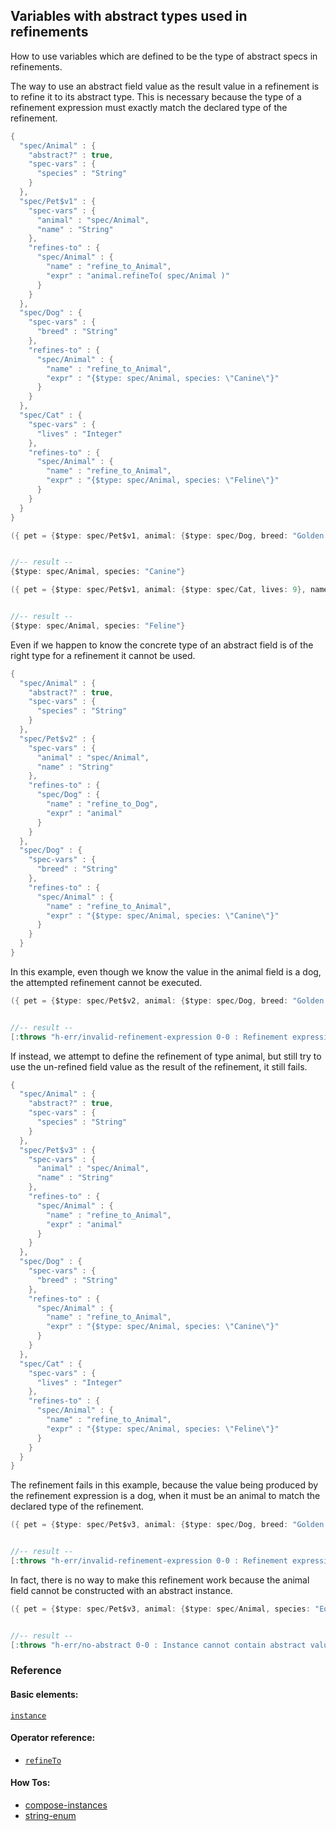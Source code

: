 <!---
  This markdown file was generated. Do not edit.
  -->

## Variables with abstract types used in refinements

How to use variables which are defined to be the type of abstract specs in refinements.

The way to use an abstract field value as the result value in a refinement is to refine it to its abstract type. This is necessary because the type of a refinement expression must exactly match the declared type of the refinement.

```java
{
  "spec/Animal" : {
    "abstract?" : true,
    "spec-vars" : {
      "species" : "String"
    }
  },
  "spec/Pet$v1" : {
    "spec-vars" : {
      "animal" : "spec/Animal",
      "name" : "String"
    },
    "refines-to" : {
      "spec/Animal" : {
        "name" : "refine_to_Animal",
        "expr" : "animal.refineTo( spec/Animal )"
      }
    }
  },
  "spec/Dog" : {
    "spec-vars" : {
      "breed" : "String"
    },
    "refines-to" : {
      "spec/Animal" : {
        "name" : "refine_to_Animal",
        "expr" : "{$type: spec/Animal, species: \"Canine\"}"
      }
    }
  },
  "spec/Cat" : {
    "spec-vars" : {
      "lives" : "Integer"
    },
    "refines-to" : {
      "spec/Animal" : {
        "name" : "refine_to_Animal",
        "expr" : "{$type: spec/Animal, species: \"Feline\"}"
      }
    }
  }
}
```

```java
({ pet = {$type: spec/Pet$v1, animal: {$type: spec/Dog, breed: "Golden Retriever"}, name: "Rex"}; pet.refineTo( spec/Animal ) })


//-- result --
{$type: spec/Animal, species: "Canine"}
```

```java
({ pet = {$type: spec/Pet$v1, animal: {$type: spec/Cat, lives: 9}, name: "Tom"}; pet.refineTo( spec/Animal ) })


//-- result --
{$type: spec/Animal, species: "Feline"}
```

Even if we happen to know the concrete type of an abstract field is of the right type for a refinement it cannot be used.

```java
{
  "spec/Animal" : {
    "abstract?" : true,
    "spec-vars" : {
      "species" : "String"
    }
  },
  "spec/Pet$v2" : {
    "spec-vars" : {
      "animal" : "spec/Animal",
      "name" : "String"
    },
    "refines-to" : {
      "spec/Dog" : {
        "name" : "refine_to_Dog",
        "expr" : "animal"
      }
    }
  },
  "spec/Dog" : {
    "spec-vars" : {
      "breed" : "String"
    },
    "refines-to" : {
      "spec/Animal" : {
        "name" : "refine_to_Animal",
        "expr" : "{$type: spec/Animal, species: \"Canine\"}"
      }
    }
  }
}
```

In this example, even though we know the value in the animal field is a dog, the attempted refinement cannot be executed.

```java
({ pet = {$type: spec/Pet$v2, animal: {$type: spec/Dog, breed: "Golden Retriever"}, name: "Rex"}; pet.refineTo( spec/Dog ) })


//-- result --
[:throws "h-err/invalid-refinement-expression 0-0 : Refinement expression, 'animal', is not of the expected type"]
```

If instead, we attempt to define the refinement of type animal, but still try to use the un-refined field value as the result of the refinement, it still fails.

```java
{
  "spec/Animal" : {
    "abstract?" : true,
    "spec-vars" : {
      "species" : "String"
    }
  },
  "spec/Pet$v3" : {
    "spec-vars" : {
      "animal" : "spec/Animal",
      "name" : "String"
    },
    "refines-to" : {
      "spec/Animal" : {
        "name" : "refine_to_Animal",
        "expr" : "animal"
      }
    }
  },
  "spec/Dog" : {
    "spec-vars" : {
      "breed" : "String"
    },
    "refines-to" : {
      "spec/Animal" : {
        "name" : "refine_to_Animal",
        "expr" : "{$type: spec/Animal, species: \"Canine\"}"
      }
    }
  },
  "spec/Cat" : {
    "spec-vars" : {
      "lives" : "Integer"
    },
    "refines-to" : {
      "spec/Animal" : {
        "name" : "refine_to_Animal",
        "expr" : "{$type: spec/Animal, species: \"Feline\"}"
      }
    }
  }
}
```

The refinement fails in this example, because the value being produced by the refinement expression is a dog, when it must be an animal to match the declared type of the refinement.

```java
({ pet = {$type: spec/Pet$v3, animal: {$type: spec/Dog, breed: "Golden Retriever"}, name: "Rex"}; pet.refineTo( spec/Animal ) })


//-- result --
[:throws "h-err/invalid-refinement-expression 0-0 : Refinement expression, 'animal', is not of the expected type"]
```

In fact, there is no way to make this refinement work because the animal field cannot be constructed with an abstract instance.

```java
({ pet = {$type: spec/Pet$v3, animal: {$type: spec/Animal, species: "Equine"}, name: "Rex"}; pet.refineTo( spec/Animal ) })


//-- result --
[:throws "h-err/no-abstract 0-0 : Instance cannot contain abstract value"]
```

### Reference

#### Basic elements:

[`instance`](../halite_basic-syntax-reference-j.md#instance)

#### Operator reference:

* [`refineTo`](halite_full-reference-j.md#refineTo)


#### How Tos:

* [compose-instances](../how-to/halite_compose-instances-j.md)
* [string-enum](../how-to/halite_string-enum-j.md)


